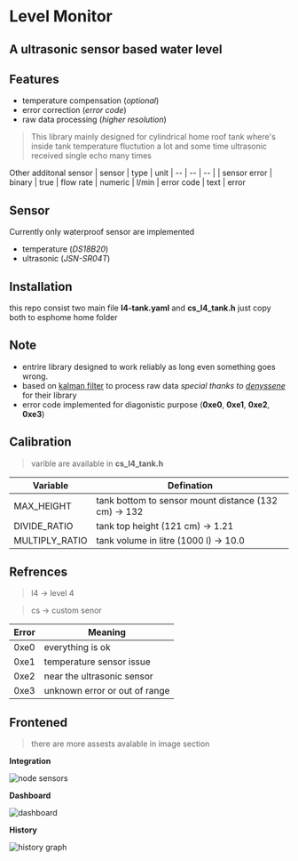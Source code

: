 # Level Monitor
## A ultrasonic sensor based water level 

## Features
 - temperature compensation (_optional_)
 - error correction (_error code_)
 - raw data processing (_higher resolution_)
> This library mainly designed for cylindrical home roof tank where's inside tank temperature fluctution a lot and some time ultrasonic received single echo many times

Other additonal sensor 
| sensor | type | unit
| -- | -- | -- |
| sensor error | binary | true
| flow rate | numeric | l/min
| error code | text | error

## Sensor
Currently only waterproof sensor are implemented
- temperature (_DS18B20_)
- ultrasonic (_JSN-SR04T_)

## Installation
this repo consist two main file **l4-tank.yaml** and **cs_l4_tank.h** just copy both to esphome home folder

## Note
* entrire library designed to work reliably as long even something goes wrong.
* based on [kalman filter] to process raw data _special thanks to [denyssene]_ for their library
* error code implemented for diagonistic purpose (**0xe0**, **0xe1**, **0xe2**, **0xe3**)

## Calibration
> varible are available in **cs_l4_tank.h**

| Variable | Defination|
|---|---|
| MAX_HEIGHT | tank bottom to sensor mount distance (132 cm) -> 132|
| DIVIDE_RATIO | tank top height (121 cm) -> 1.21 |
| MULTIPLY_RATIO | tank volume in litre (1000 l) -> 10.0

## Refrences
> l4 -> level 4 

> cs -> custom senor

| Error | Meaning |
| --- | --- | 
| 0xe0 | everything is ok |
| 0xe1 | temperature sensor issue |
| 0xe2 | near the ultrasonic sensor |
| 0xe3 | unknown error or out of range |

## Frontened
> there are more assests avalable in image section

**Integration**

![node sensors](https://github.com/ku8bit/esphome-water-level/blob/main/images/light_node_sensors.png)

**Dashboard**

![dashboard](https://github.com/ku8bit/esphome-water-level/blob/main/images/light_dashboard.png)

**History**

![history graph](https://github.com/ku8bit/esphome-water-level/blob/main/images/light_dashboard_history.png)

[kalman filter]: <https://en.wikipedia.org/wiki/Kalman_filter>
[denyssene]: <https://github.com/denyssene>
